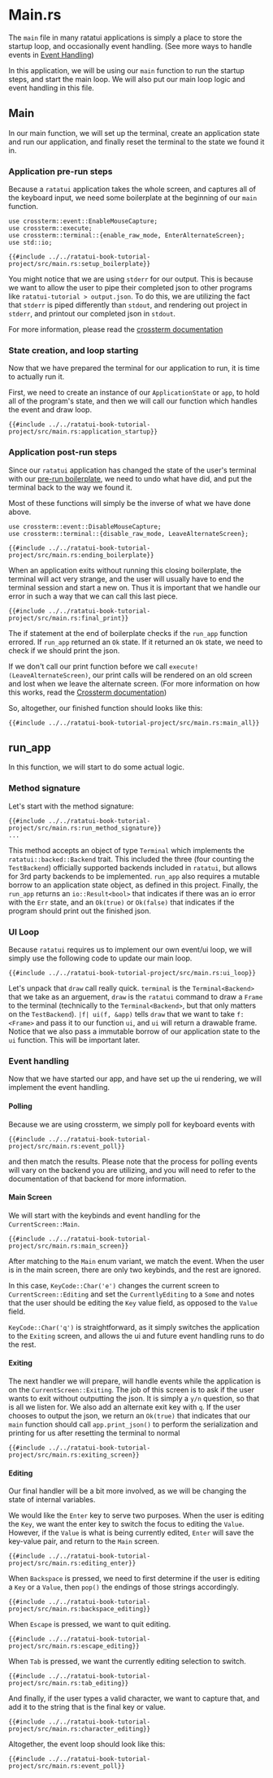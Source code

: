 # Main.rs
The `main` file in many ratatui applications is simply a place to store the startup loop, and occasionally event handling. 
(See more ways to handle events in [Event Handling](./../concepts/event_handling.md))

In this application, we will be using our `main` function to run the startup steps, and start the main loop. We will also put our main loop logic and event handling in this file.

## Main
In our main function, we will set up the terminal, create an application state and run our application, and finally reset the terminal to the state we found it in.

### Application pre-run steps
Because a `ratatui` application takes the whole screen, and captures all of the keyboard input, we need some boilerplate at the beginning of our `main` function. 

```rust,no_run,noplayground 
use crossterm::event::EnableMouseCapture;
use crossterm::execute;
use crossterm::terminal::{enable_raw_mode, EnterAlternateScreen};
use std::io;
```

```rust,no_run,noplayground 
{{#include ../../ratatui-book-tutorial-project/src/main.rs:setup_boilerplate}}
```

You might notice that we are using `stderr` for our output. This is because we want to allow the user to pipe their completed json to other programs like `ratatui-tutorial > output.json`. To do this, we are utilizing the fact that `stderr` is piped differently than `stdout`, and rendering out project in `stderr`, and printout our completed json in `stdout`.

For more information, please read the [crossterm documentation](https://docs.rs/crossterm/latest/crossterm/)

### State creation, and loop starting
Now that we have prepared the terminal for our application to run, it is time to actually run it.

First, we need to create an instance of our `ApplicationState` or `app`, to hold all of the program's state, and then we will call our function which handles the event and draw loop.

```rust,no_run,noplayground
{{#include ../../ratatui-book-tutorial-project/src/main.rs:application_startup}}
```


### Application post-run steps
Since our `ratatui` application has changed the state of the user's terminal with our [pre-run boilerplate](#application-pre-run-steps), we need to undo what have did, and put the terminal back to the way we found it.

Most of these functions will simply be the inverse of what we have done above.

```rust,no_run,noplayground 
use crossterm::event::DisableMouseCapture;
use crossterm::terminal::{disable_raw_mode, LeaveAlternateScreen};
```
```rust,no_run,noplayground 
{{#include ../../ratatui-book-tutorial-project/src/main.rs:ending_boilerplate}}
```

When an application exits without running this closing boilerplate, the terminal will act very strange,
and the user will usually have to end the terminal session and start a new on. Thus it is important
that we handle our error in such a way that we can call this last piece.

```rust,no_run,noplayground 
{{#include ../../ratatui-book-tutorial-project/src/main.rs:final_print}}
```
The if statement at the end of boilerplate checks if the `run_app` function errored. If `run_app`
returned an `Ok` state. If it returned an `Ok` state, we need to check if we should print the json. 

If we don't call our print function before we call `execute!(LeaveAlternateScreen)`, our print calls
will be rendered on an old screen and lost when we leave the alternate screen. (For more information
on how this works, read the [Crossterm
documentation](https://docs.rs/crossterm/latest/crossterm/terminal/struct.LeaveAlternateScreen.html))

So, altogether, our finished function should looks like this:

```rust,no_run,noplayground
{{#include ../../ratatui-book-tutorial-project/src/main.rs:main_all}}
```


## run_app
In this function, we will start to do some actual logic. 

### Method signature
Let's start with the method signature:

```rust,no_run,noplayground
{{#include ../../ratatui-book-tutorial-project/src/main.rs:run_method_signature}}
...
```

This method accepts an object of type `Terminal` which implements the `ratatui::backed::Backend` trait. This included the three (four counting the `TestBackend`) officially supported backends included in `ratatui`, but allows for 3rd party backends to be implemented. `run_app` also requires a mutable borrow to an application state object, as defined in this project.
Finally, the `run_app` returns an `io::Result<bool>` that indicates if there was an io error with
the `Err` state, and an `Ok(true)` or `Ok(false)` that indicates if the program should print out the
finished json.

### UI Loop
Because `ratatui` requires us to implement our own event/ui loop, we will simply use the following code to update our main loop.

```rust,no_run,noplayground
{{#include ../../ratatui-book-tutorial-project/src/main.rs:ui_loop}}
```

Let's unpack that `draw` call really quick.
`terminal` is the `Terminal<Backend>` that we take as an arguement, `draw` is the `ratatui` command to draw a `Frame` to the terminal (technically to the `Terminal<Backend>`, but that only matters on the `TestBackend`). `|f| ui(f, &app)` tells `draw` that we want to take `f: <Frame>` and pass it to our function `ui`, and `ui` will return a drawable frame. Notice that we also pass a immutable borrow of our application state to the `ui` function. This will be important later.

### Event handling
Now that we have started our app, and have set up the ui rendering, we will implement the event handling.


#### Polling 
Because we are using crossterm, we simply poll for keyboard events with

```rust,no_run,noplayground
{{#include ../../ratatui-book-tutorial-project/src/main.rs:event_poll}}
```

and then match the results. Please note that the process for polling events will vary on the backend you are utilizing, and you will need to refer to the documentation of that backend for more information.

#### Main Screen
We will start with the keybinds and event handling for the `CurrentScreen::Main`. 

```rust,no_run,noplayground
{{#include ../../ratatui-book-tutorial-project/src/main.rs:main_screen}}
```

After matching to the `Main` enum variant, we match the event. When the user is in the main screen, there are only two keybinds, and the rest are ignored. 

In this case, `KeyCode::Char('e')` changes the current screen to `CurrentScreen::Editing` and set the `CurrentlyEditing` to a `Some` and notes that the user should be editing the `Key` value field, as opposed to the `Value` field.

`KeyCode::Char('q')` is straightforward, as it simply switches the application to the `Exiting` screen, and allows the ui and future event handling runs to do the rest.

#### Exiting
The next handler we will prepare, will handle events while the application is on the `CurrentScreen::Exiting`. The job of this screen is to ask if the user wants to exit without outputting the json. It is simply a `y/n` question, so that is all we listen for. We also add an alternate exit key with `q`.
If the user chooses to output the json, we return an `Ok(true)` that indicates that our `main` function should call `app.print_json()` to perform the serialization and printing for us after resetting the terminal to normal

```rust,no_run,noplayground
{{#include ../../ratatui-book-tutorial-project/src/main.rs:exiting_screen}}
```


#### Editing
Our final handler will be a bit more involved, as we will be changing the state of internal variables.


We would like the `Enter` key to serve two purposes. When the user is editing the `Key`, we want the enter key to switch the focus to editing the `Value`. However, if the `Value` is what is being currently edited, `Enter` will save the key-value pair, and return to the `Main` screen.
```rust,no_run,noplayground
{{#include ../../ratatui-book-tutorial-project/src/main.rs:editing_enter}}
```


When `Backspace` is pressed, we need to first determine if the user is editing a `Key` or a `Value`, then `pop()` the endings of those strings accordingly.
```rust,no_run,noplayground
{{#include ../../ratatui-book-tutorial-project/src/main.rs:backspace_editing}}
```

When `Escape` is pressed, we want to quit editing.
```rust,no_run,noplayground
{{#include ../../ratatui-book-tutorial-project/src/main.rs:escape_editing}}
```

When `Tab` is pressed, we want the currently editing selection to switch.
```rust,no_run,noplayground
{{#include ../../ratatui-book-tutorial-project/src/main.rs:tab_editing}}
```

And finally, if the user types a valid character, we want to capture that, and add it to the string that is the final key or value.
```rust,no_run,noplayground
{{#include ../../ratatui-book-tutorial-project/src/main.rs:character_editing}}
```

Altogether, the event loop should look like this:
```rust,no_run,noplayground
{{#include ../../ratatui-book-tutorial-project/src/main.rs:event_poll}}
```

